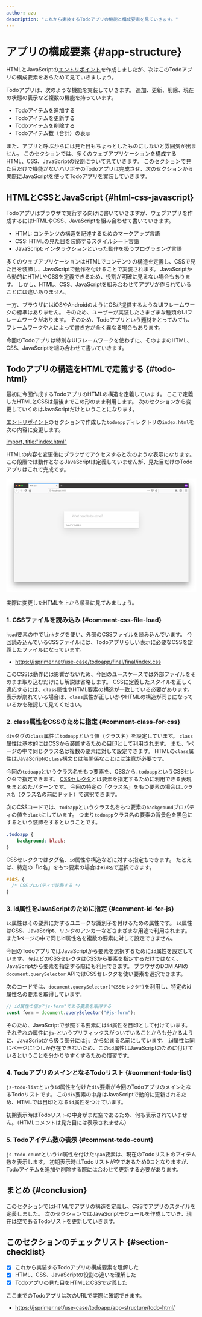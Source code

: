 ```yaml
---
author: azu
description: "これから実装するTodoアプリの機能と構成要素を見ていきます。"
---
```


# アプリの構成要素 {#app-structure}

HTMLとJavaScriptの[エントリポイント][]を作成しましたが、次はこのTodoアプリの構成要素をあらためて見ていきましょう。

Todoアプリは、次のような機能を実装していきます。
追加、更新、削除、現在の状態の表示など複数の機能を持っています。

- Todoアイテムを追加する
- Todoアイテムを更新する
- Todoアイテムを削除する
- Todoアイテム数（合計）の表示

また、アプリと呼ぶからには見た目もちょっとしたものにしないと雰囲気が出ません。
このセクションでは、多くのウェブアプリケーションを構成するHTML、CSS、JavaScriptの役割について見ていきます。
このセクションで見た目だけで機能がないハリボテのTodoアプリは完成させ、次のセクションから実際にJavaScriptを使ってTodoアプリを実装していきます。

## HTMLとCSSとJavaScript {#html-css-javascript}

Todoアプリはブラウザで実行する向けに書いていきますが、ウェブアプリを作成するにはHTMLやCSS、JavaScriptを組み合わせて書いていきます。

- HTML: コンテンツの構造を記述するためのマークアップ言語
- CSS: HTMLの見た目を装飾するスタイルシート言語
- JavaScript: インタラクションといった動作を扱うプログラミング言語

多くのウェブアプリケーションはHTMLでコンテンツの構造を定義し、CSSで見た目を装飾し、JavaScriptで動作を付けることで実装されます。
JavaScriptから動的にHTMLやCSSを定義できるため、役割が明確に見えない場合もあります。
しかし、HTML、CSS、JavaScriptを組み合わせてアプリが作られていることには違いありません。

一方、ブラウザにはiOSやAndroidのようにOSが提供するようなUIフレームワークの標準はありません。
そのため、ユーザーが実装したさまざまな種類のUIフレームワークがあります。
そのため、Todoアプリという題材をとってみても、フレームワークや人によって書き方が全く異なる場合もあります。

今回のTodoアプリは特別なUIフレームワークを使わずに、そのままのHTML、CSS、JavaScriptを組み合わせて書いていきます。

## Todoアプリの構造をHTMLで定義する {#todo-html}

最初に今回作成するTodoアプリのHTMLの構造を定義しています。
ここで定義したHTMLとCSSは最後までこの形のまま利用します。
次のセクションから変更していくのはJavaScriptだけということになります。

[エントリポイント][]のセクションで作成した`todoapp`ディレクトリの`index.html`を次の内容に変更します。

[import, title:"index.html"](./todo-html/index.html)

HTMLの内容を変更後にブラウザでアクセスすると次のような表示になります。
この段階では動作となるJavaScriptは定義していませんが、見た目だけのTodoアプリはこれで完成です。

![todoappのHTMLとCSSによる骨組み](./img/todo-html.png)

実際に変更したHTMLを上から順番に見てみましょう。

### 1. CSSファイルを読み込み {#comment-css-file-load}

`head`要素の中で`link`タグを使い、外部のCSSファイルを読み込んでいます。
今回読み込んでいるCSSファイルには、Todoアプリらしい表示に必要なCSSを定義したファイルになっています。

- <https://jsprimer.net/use-case/todoapp/final/final/index.css>

このCSSは動作には影響がないため、今回のユースケースでは外部ファイルをそのまま取り込むだけにし解説は省略します。
CSSに定義したスタイルを正しく適応するには、`class`属性やHTML要素の構造が一致している必要があります。
表示が崩れている場合は、`class`属性が正しいかやHTMLの構造が同じになっているかを確認して見てください。

### 2. class属性をCSSのために指定 {#comment-class-for-css}

`div`タグの`class`属性に`todoapp`という値（クラス名）を設定しています。
`class`属性は基本的にはCSSから装飾するための目印として利用されます。
また、1ページの中で同じクラス名は複数の要素に対して設定できます。
HTMLの`class`属性はJavaScriptの`class`構文とは無関係なことには注意が必要です。

今回の`todoapp`というクラス名をもつ要素を、CSSから`.todoapp`というCSSセレクタで指定できます。
[CSSセレクタ][]とは要素を指定するために利用できる表現をまとめたパターンです。
今回の特定の「クラス名」をもつ要素の場合は`.クラス名`（クラス名の前にドット）で選択できます。

次のCSSコードでは、`todoapp`というクラス名をもつ要素の`background`プロパティの値を`black`にしています。
つまり`todoapp`クラス名の要素の背景色を黒色にするという装飾をするということです。

```css
.todoapp {
    background: black;
}
```

CSSセレクタではタグ名、`id`属性や構造などに対する指定もできます。
たとえば、特定の「id名」をもつ要素の場合は`#id名`で選択できます。

```css
#id名 {
  /* CSSプロパティで装飾する */
}
```

### 3. id属性をJavaScriptのために指定 {#comment-id-for-js}

`id`属性はその要素に対するユニークな識別子を付けるための属性です。
`id`属性はCSS、JavaScript、リンクのアンカーなどさまざまな用途で利用されます。
また1ページの中で同じid属性名を複数の要素に対して設定できません。

今回のTodoアプリではJavaScriptから要素を選択するために`id`属性を設定しています。
先ほどのCSSセレクタはCSSから要素を指定するだけではなく、JavaScriptから要素を指定する際にも利用できます。
ブラウザのDOM APIの`document.querySelector` APIではCSSセレクタを使い要素を選択できます。

次のコードでは、`document.querySelector("CSSセレクタ")`を利用し、特定のid属性名の要素を取得しています。

<!-- doctest:disable -->
```js
// id属性の値が"js-form"である要素を取得する
const form = document.querySelector("#js-form");
```

そのため、JavaScriptで参照する要素には`id`属性を目印として付けています。
それぞれの属性に`js-`というプリフィックスがついていることからも分かるように、JavaScriptから扱う部分には`js-`から始まる名前にしています。
`id`属性は同じページに1つしか存在できないため、この`id`属性はJavaScriptのために付けているということを分かりやすくするための慣習です。

### 4. TodoアプリのメインとなるTodoリスト {#comment-todo-list}

`js-todo-list`という`id`属性を付けた`div`要素が今回のTodoアプリのメインとなるTodoリストです。
この`div`要素の中身はJavaScriptで動的に更新されるため、HTMLでは目印となる`id`属性をつけています。

初期表示時はTodoリストの中身がまだ空であるため、何も表示されていません。（HTMLコメントは見た目には表示されません）

### 5. Todoアイテム数の表示 {#comment-todo-count}

`js-todo-count`という`id`属性を付けた`span`要素は、現在のTodoリストのアイテム数を表示します。
初期表示時はTodoリストが空であるため0コとなりますが、Todoアイテムを追加や削除する際には合わせて更新する必要があります。

## まとめ {#conclusion}

このセクションではHTMLでアプリの構造を定義し、CSSでアプリのスタイルを定義しました。
次のセクションではJavaScriptモジュールを作成していき、現在は空であるTodoリストを更新していきます。

## このセクションのチェックリスト {#section-checklist}

- [x] これから実装するTodoアプリの構成要素を理解した
- [x] HTML、CSS、JavaScriptの役割の違いを理解した
- [x] Todoアプリの見た目をHTMLとCSSで定義した

ここまでのTodoアプリは次のURLで実際に確認できます。

- <https://jsprimer.net/use-case/todoapp/app-structure/todo-html/>

[エントリポイント]: ../entrypoint/README.md
[CSSセレクタ]: https://developer.mozilla.org/ja/docs/Learn/CSS/Introduction_to_CSS/Selectors

